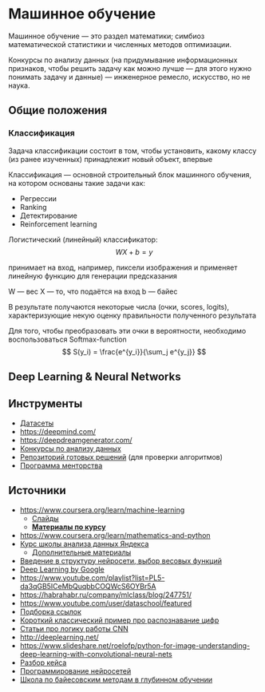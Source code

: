 # Машинное обучение

Машинное обучение — это раздел математики; симбиоз математической статистики и численных методов оптимизации.

Конкурсы по анализу данных (на придумывание информационных признаков, чтобы решить задачу как можно лучше — для этого нужно понимать задачу и данные) — инженерное ремесло, искусство, но не наука.

## Общие положения

### Классификация

Задача классификации состоит в том, чтобы установить, какому классу (из ранее изученных) принадлежит новый объект, впервые

Классификация — основной строительный блок машинного обучения, на котором основаны такие задачи как:
- Регрессии
- Ranking
- Детектирование
- Reinforcement learning

Логистический (линейный) классификатор:
$$
  WX + b = y
$$

принимает на вход, например, пиксели изображения и применяет линейную функцию для генерации предсказания

W — вес
X — то, что подаётся на вход
b — байес

В результате получаются некоторые числа (очки, scores, logits), характеризующие некую оценку правильности полученного результата

Для того, чтобы преобразовать эти очки в вероятности, необходимо воспользоваться Softmax-function
$$
  S(y_i) = \frac{e^{y_i}}{\sum_j e^{y_j}}
$$

## Deep Learning & Neural Networks


## Инструменты
- [Датасеты](http://deeplearning.net/datasets/)
- https://deepmind.com/
- https://deepdreamgenerator.com/
- [Конкурсы по анализу данных](https://www.kaggle.com/)
- [Репозиторий готовых решений](http://archive.ics.uci.edu/ml/) (для проверки алгоритмов)
- [Программа менторства](https://docs.google.com/a/phystech.edu/forms/d/e/1FAIpQLSdgLdg-wFwDhUzmo1ctXHalTyRKfFYsJzIpwFKYzRY0gYadCA/viewform?c=0&w=1)

## Источники
- https://www.coursera.org/learn/machine-learning
  + [Слайды](http://cs231n.stanford.edu/syllabus.html)
  + [__Материалы по курсу__](http://cs231n.github.io/)
- https://www.coursera.org/learn/mathematics-and-python
- [Курс школы анализа данных Яндекса](https://yandexdataschool.ru/edu-process/courses/machine-learning#item-1)
  + [Дополнительные материалы](http://www.machinelearning.ru/wiki/index.php?title=Мо)
- [Введение в структуру нейросети, выбор весовых функций](https://www.analyticsvidhya.com/blog/2016/04/deep-learning-computer-vision-introduction-convolution-neural-networks/)
- [Deep Learning by Google](https://classroom.udacity.com/courses/ud730)
- https://www.youtube.com/playlist?list=PL5-da3qGB5ICeMbQuqbbCOQWcS6OYBr5A
- https://habrahabr.ru/company/mlclass/blog/247751/
- https://www.youtube.com/user/dataschool/featured
- [Подборка ссылок](https://www.analyticsvidhya.com/blog/2016/08/deep-learning-path/)
- [Короткий классический пример про распознавание цифр](http://blog.christianperone.com/2015/08/convolutional-neural-networks-and-feature-extraction-with-python/)
- [Статьи про логику работы CNN](http://users.eecs.northwestern.edu/~xsh835/assets/cvpr2015_cascnn.pdf)
- http://deeplearning.net/
- https://www.slideshare.net/roelofp/python-for-image-understanding-deep-learning-with-convolutional-neural-nets
- [Разбор кейса](http://danielnouri.org/notes/2014/12/17/using-convolutional-neural-nets-to-detect-facial-keypoints-tutorial/)
- [Программирование нейросетей](http://derekjanni.github.io/Easy-Neural-Nets/)
- [Школа по байесовским методам в глубинном обучении](http://deepbayes.ru/)